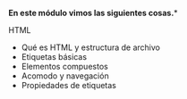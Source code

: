 **En este módulo vimos las siguientes cosas.***

HTML
* Qué es HTML y estructura de archivo
* Etiquetas básicas
* Elementos compuestos
* Acomodo y navegación
* Propiedades de etiquetas
